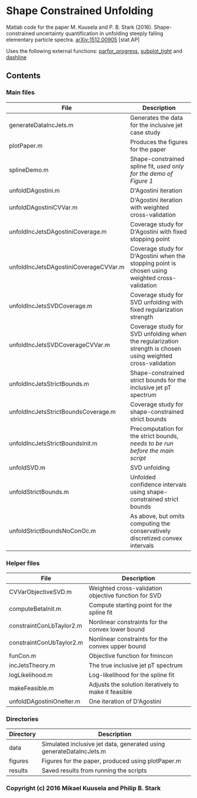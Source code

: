# Shape Constrained Unfolding

Matlab code for the paper M. Kuusela and P. B. Stark (2016). Shape-constrained uncertainty quantification in unfolding steeply falling elementary particle spectra. [arXiv:1512.00905](http://arxiv.org/abs/1512.00905) [stat.AP]

Uses the following external functions: [parfor_progress](http://ch.mathworks.com/matlabcentral/fileexchange/32101-progress-monitor--progress-bar--that-works-with-parfor), [subplot_tight](http://ch.mathworks.com/matlabcentral/fileexchange/30884-controllable-tight-subplot/) and [dashline](http://ch.mathworks.com/matlabcentral/fileexchange/1892-dashline)

## Contents
### Main files

| File | Description |
| --- | --- |
| generateDataIncJets.m | Generates the data for the inclusive jet case study |
| plotPaper.m | Produces the figures for the paper |
| splineDemo.m | Shape-constrained spline fit, *used only for the demo of Figure 1* |
| unfoldDAgostini.m | D'Agostini iteration |
| unfoldDAgostiniCVVar.m | D'Agostini iteration with weighted cross-validation |
| unfoldIncJetsDAgostiniCoverage.m | Coverage study for D'Agostini with fixed stopping point |
| unfoldIncJetsDAgostiniCoverageCVVar.m | Coverage study for D'Agostini when the stopping point is chosen using weighted cross-validation |
| unfoldIncJetsSVDCoverage.m | Coverage study for SVD unfolding with fixed regularization strength |
| unfoldIncJetsSVDCoverageCVVar.m | Coverage study for SVD unfolding when the regularization strength is chosen using weighted cross-validation |
| unfoldIncJetsStrictBounds.m | Shape-constrained strict bounds for the inclusive jet pT spectrum |
| unfoldIncJetsStrictBoundsCoverage.m | Coverage study for shape-constrained strict bounds |
| unfoldIncJetsStrictBoundsInit.m | Precomputation for the strict bounds, *needs to be run before the main script* |
| unfoldSVD.m | SVD unfolding |
| unfoldStrictBounds.m | Unfolded confidence intervals using shape-constrained strict bounds |
| unfoldStrictBoundsNoConOc.m | As above, but omits computing the conservatively discretized convex intervals |

### Helper files

| File | Description |
| --- | --- |
| CVVarObjectiveSVD.m | Weighted cross-validation objective function for SVD |
| computeBetaInit.m | Compute starting point for the spline fit |
| constraintConLbTaylor2.m | Nonlinear constraints for the convex lower bound |
| constraintConUbTaylor2.m | Nonlinear constraints for the convex upper bound |
| funCon.m | Objective function for fmincon |
| incJetsTheory.m | The true inclusive jet pT spectrum |
| logLikelihood.m | Log-likelihood for the spline fit |
| makeFeasible.m | Adjusts the solution iteratively to make it feasible |
| unfoldDAgostiniOneIter.m | One iteration of D'Agostini |

### Directories

| Directory | Description |
| --- | --- |
| data | Simulated inclusive jet data, generated using generateDataIncJets.m  |
| figures | Figures for the paper, produced using plotPaper.m |
| results | Saved results from running the scripts |

### Copyright (c) 2016 Mikael Kuusela and Philip B. Stark
